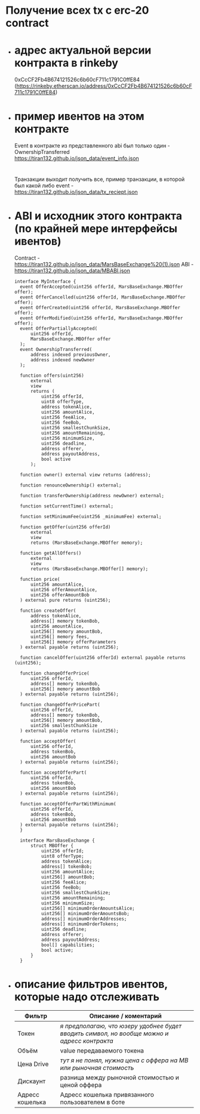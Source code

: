 # Получение всех tx с erc-20 contract  
- # адрес актуальной версии контракта в rinkeby
  0xCcCF2Fb4B674121526c6b60cF711c1791C0ffE84 (https://rinkeby.etherscan.io/address/0xCcCF2Fb4B674121526c6b60cF711c1791C0ffE84)
- # пример ивентов на этом контракте
  Event в контракте из представленного abi был только один - OwnershipTransferred
  https://tiran132.github.io/json_data/event_info.json
  #
  Транзакции выходит получить все, пример транзакции, в которой был какой либо event - https://tiran132.github.io/json_data/tx_reciept.json
    

- # ABI и исходник этого контракта (по крайней мере интерфейсы ивентов)

  Contract - https://tiran132.github.io/json_data/MarsBaseExchange%20(1).json
  ABI - https://tiran132.github.io/json_data/MBABI.json
  
  ```
  interface MyInterface {
    event OfferAccepted(uint256 offerId, MarsBaseExchange.MBOffer offer);
    event OfferCancelled(uint256 offerId, MarsBaseExchange.MBOffer offer);
    event OfferCreated(uint256 offerId, MarsBaseExchange.MBOffer offer);
    event OfferModified(uint256 offerId, MarsBaseExchange.MBOffer offer);
    event OfferPartiallyAccepted(
        uint256 offerId,
        MarsBaseExchange.MBOffer offer
    );
    event OwnershipTransferred(
        address indexed previousOwner,
        address indexed newOwner
    );

    function offers(uint256)
        external
        view
        returns (
            uint256 offerId,
            uint8 offerType,
            address tokenAlice,
            uint256 amountAlice,
            uint256 feeAlice,
            uint256 feeBob,
            uint256 smallestChunkSize,
            uint256 amountRemaining,
            uint256 minimumSize,
            uint256 deadline,
            address offerer,
            address payoutAddress,
            bool active
        );

    function owner() external view returns (address);

    function renounceOwnership() external;

    function transferOwnership(address newOwner) external;

    function setCurrentTime() external;

    function setMinimumFee(uint256 _minimumFee) external;

    function getOffer(uint256 offerId)
        external
        view
        returns (MarsBaseExchange.MBOffer memory);

    function getAllOffers()
        external
        view
        returns (MarsBaseExchange.MBOffer[] memory);

    function price(
        uint256 amountAlice,
        uint256 offerAmountAlice,
        uint256 offerAmountBob
    ) external pure returns (uint256);

    function createOffer(
        address tokenAlice,
        address[] memory tokenBob,
        uint256 amountAlice,
        uint256[] memory amountBob,
        uint256[] memory fees,
        uint256[] memory offerParameters
    ) external payable returns (uint256);

    function cancelOffer(uint256 offerId) external payable returns (uint256);

    function changeOfferPrice(
        uint256 offerId,
        address[] memory tokenBob,
        uint256[] memory amountBob
    ) external payable returns (uint256);

    function changeOfferPricePart(
        uint256 offerId,
        address[] memory tokenBob,
        uint256[] memory amountBob,
        uint256 smallestChunkSize
    ) external payable returns (uint256);

    function acceptOffer(
        uint256 offerId,
        address tokenBob,
        uint256 amountBob
    ) external payable returns (uint256);

    function acceptOfferPart(
        uint256 offerId,
        address tokenBob,
        uint256 amountBob
    ) external payable returns (uint256);

    function acceptOfferPartWithMinimum(
        uint256 offerId,
        address tokenBob,
        uint256 amountBob
    ) external payable returns (uint256);
    }
    
    interface MarsBaseExchange {
        struct MBOffer {
            uint256 offerId;
            uint8 offerType;
            address tokenAlice;
            address[] tokenBob;
            uint256 amountAlice;
            uint256[] amountBob;
            uint256 feeAlice;
            uint256 feeBob;
            uint256 smallestChunkSize;
            uint256 amountRemaining;
            uint256 minimumSize;
            uint256[] minimumOrderAmountsAlice;
            uint256[] minimumOrderAmountsBob;
            address[] minimumOrderAddresses;
            address[] minimumOrderTokens;
            uint256 deadline;
            address offerer;
            address payoutAddress;
            bool[] capabilities;
            bool active;
        }
    }
  ```

- # описание фильтров ивентов, которые надо отслеживать
    | Фильтр | Описание / коментарий |
    | ------ | ------ |
    | Токен | *я предполагаю, что юзеру удобнее будет вводить символ, но вообще можно и адресс контракта* |
    | Объём | value передаваемого токена |
    | Цена Drive | *тут я не понял, нужна цена с оффера на MB или рыночная стоимость* |
    | Дискаунт | разница между рыночной стоимостью и ценой оффера |
    | Адресс кошелька | Адресс кошелька привязанного пользователем в боте |

